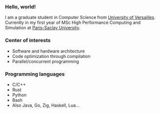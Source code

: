 ### Hello, world!
I am a graduate student in Computer Science from [University of Versailles](https://www.uvsq.fr/licence-informatique).
Currently in my first year of MSc High Performance Computing and Simulation at [Paris-Saclay University](http://www.chps.uvsq.fr/).

### Center of interests
- Software and hardware architecture
- Code optimization through compilation
- Parallel/concurrent programming

### Programming languages
- C/C++
- Rust
- Python
- Bash
- Also Java, Go, Zig, Haskell, Lua...
